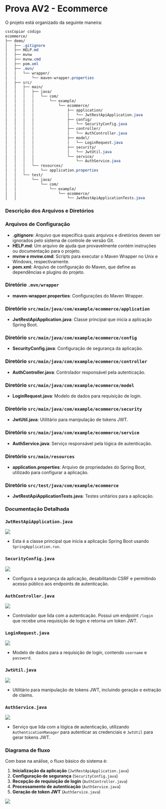 # Prova AV2 - Ecommerce

O projeto está organizado da seguinte maneira:

```css
cssCopiar código
ecommerce/
├── demo/
│   ├── .gitignore
│   ├── HELP.md
│   ├── mvnw
│   ├── mvnw.cmd
│   ├── pom.xml
│   ├── .mvn/
│   │   └── wrapper/
│   │       └── maven-wrapper.properties
│   ├── src/
│   │   ├── main/
│   │   │   ├── java/
│   │   │   │   └── com/
│   │   │   │       └── example/
│   │   │   │           └── ecommerce/
│   │   │   │               ├── application/
│   │   │   │               │   └── JwtRestApiApplication.java
│   │   │   │               ├── config/
│   │   │   │               │   └── SecurityConfig.java
│   │   │   │               ├── controller/
│   │   │   │               │   └── AuthController.java
│   │   │   │               ├── model/
│   │   │   │               │   └── LoginRequest.java
│   │   │   │               ├── security/
│   │   │   │               │   └── JwtUtil.java
│   │   │   │               └── service/
│   │   │   │                   └── AuthService.java
│   │   │   └── resources/
│   │   │       └── application.properties
│   │   └── test/
│   │       └── java/
│   │           └── com/
│   │               └── example/
│   │                   └── ecommerce/
│   │                       └── JwtRestApiApplicationTests.java

```

### Descrição dos Arquivos e Diretórios

### Arquivos de Configuração

- **.gitignore**: Arquivo que especifica quais arquivos e diretórios devem ser ignorados pelo sistema de controle de versão Git.
- **HELP.md**: Um arquivo de ajuda que provavelmente contém instruções ou documentação para o projeto.
- **mvnw e mvnw.cmd**: Scripts para executar o Maven Wrapper no Unix e Windows, respectivamente.
- **pom.xml**: Arquivo de configuração do Maven, que define as dependências e plugins do projeto.

### Diretório `.mvn/wrapper`

- **maven-wrapper.properties**: Configurações do Maven Wrapper.

### Diretório `src/main/java/com/example/ecommerce/application`

- **JwtRestApiApplication.java**: Classe principal que inicia a aplicação Spring Boot.

### Diretório `src/main/java/com/example/ecommerce/config`

- **SecurityConfig.java**: Configuração de segurança da aplicação.

### Diretório `src/main/java/com/example/ecommerce/controller`

- **AuthController.java**: Controlador responsável pela autenticação.

### Diretório `src/main/java/com/example/ecommerce/model`

- **LoginRequest.java**: Modelo de dados para requisição de login.

### Diretório `src/main/java/com/example/ecommerce/security`

- **JwtUtil.java**: Utilitário para manipulação de tokens JWT.

### Diretório `src/main/java/com/example/ecommerce/service`

- **AuthService.java**: Serviço responsável pela lógica de autenticação.

### Diretório `src/main/resources`

- **application.properties**: Arquivo de propriedades do Spring Boot, utilizado para configurar a aplicação.

### Diretório `src/test/java/com/example/ecommerce`

- **JwtRestApiApplicationTests.java**: Testes unitários para a aplicação.

### Documentação Detalhada

### `JwtRestApiApplication.java`

<img src= https://github.com/RickRamosss/ecommerce/blob/main/img/Untitled.png>

- Esta é a classe principal que inicia a aplicação Spring Boot usando `SpringApplication.run`.

### `SecurityConfig.java`

<img src= https://github.com/RickRamosss/ecommerce/blob/main/img/Untitled%20(1).png>

- Configura a segurança da aplicação, desabilitando CSRF e permitindo acesso público aos endpoints de autenticação.

### `AuthController.java`

<img src= https://github.com/RickRamosss/ecommerce/blob/main/img/Untitled%20(2).png>

- Controlador que lida com a autenticação. Possui um endpoint `/login` que recebe uma requisição de login e retorna um token JWT.

### `LoginRequest.java`

<img src= https://github.com/RickRamosss/ecommerce/blob/main/img/Untitled%20(3).png>

- Modelo de dados para a requisição de login, contendo `username` e `password`.

### `JwtUtil.java`

<img src= https://github.com/RickRamosss/ecommerce/blob/main/img/Untitled%20(4).png>

- Utilitário para manipulação de tokens JWT, incluindo geração e extração de claims.

### `AuthService.java`

<img src= https://github.com/RickRamosss/ecommerce/blob/main/img/Untitled%20(5).png>

- Serviço que lida com a lógica de autenticação, utilizando `AuthenticationManager` para autenticar as credenciais e `JwtUtil` para gerar tokens JWT.

### Diagrama de fluxo

Com base na análise, o fluxo básico do sistema é:

1. **Inicialização da aplicação** (`JwtRestApiApplication.java`)
2. **Configuração de segurança** (`SecurityConfig.java`)
3. **Recepção de requisição de login** (`AuthController.java`)
4. **Processamento de autenticação** (`AuthService.java`)
5. **Geração de token JWT** (`AuthService.java`)

<img src= (https://github.com/RickRamosss/ecommerce/blob/main/img/ecommerce_auth_flow.png)>



